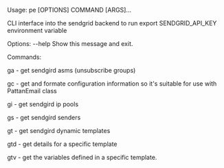 Usage: pe [OPTIONS] COMMAND [ARGS]...

  CLI interface into the sendgrid backend to run export SENDGRID_API_KEY
  environment variable

Options:
  --help  Show this message and exit.

Commands:

  ga  - get sendgird asms (unsubscribe groups)
    
  gc  - get and formate configuration information so it's suitable for use with PattanEmail class
  
  gi  - get sendgird ip pools
  
  gs  - get sendgird senders
  
  gt  - get sendgird dynamic templates
  
  gtd - get details for a specific template
  
  gtv - get the variables defined in a specific template.
